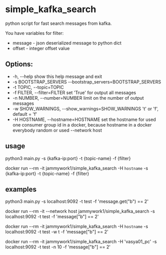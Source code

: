 # simple_kafka_search

python script for fast search messages from kafka.

You have variables for filter:
  - message - json deserialized message to python dict
  - offset - integer offset value 

## Options:
  - -h, --help                                                      show this help message and exit
  - -s BOOTSTRAP_SERVERS --bootstrap_servers=BOOTSTRAP_SERVERS
  - -t TOPIC, --topic=TOPIC
  - -f FILTER, --filter=FILTER                                      set 'True' for output all messages
  - -n NUMBER, --number=NUMBER                                      limit on the number of output messages
  - -w SHOW_WARNINGS, --show_warnings=SHOW_WARNINGS                 't' or 'f', default = 'f'      
  - -H HOSTNAME, --hostname=HOSTNAME                                set the hostname for used one consumer group id in a docker, 
                                                                    because hostname in a docker everybody random
                                                                    or used --network host


## usage

python3 main.py -s {kafka-ip:port} -t {topic-name} -f {filter}


docker run --rm -it jammywork1/simple_kafka_search -H `hostname` -s {kafka-ip:port} -t {topic-name} -f {filter}

## examples
python3 main.py -s localhost:9092 -t test -f 'message.get("b") == 2'

docker run --rm -it --network host jammywork1/simple_kafka_search -s localhost:9092 -t test -f 'message["b"] == 2'

docker run --rm -it jammywork1/simple_kafka_search  -H `hostname` -s localhost:9092 -t test -w t -f 'message["b"] == 2' 

docker run --rm -it jammywork1/simple_kafka_search  -H 'vasya01_pc' -s localhost:9092 -t test -n 10 -f 'message["b"] == 2' 


